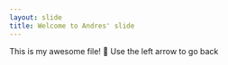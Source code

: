 ```yaml
---
layout: slide
title: Welcome to Andres' slide
---
```

This is my awesome file! :tada:
Use the left arrow to go back
